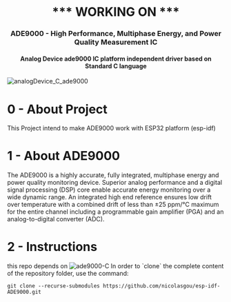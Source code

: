 <h1 align="center">
  *** WORKING ON ***
</h1>
<h3 align="center">ADE9000 - High Performance, Multiphase Energy, and Power Quality Measurement IC</h3>
<h4 align="center">Analog Device ade9000 IC platform independent driver based on Standard C language</h4>

![analogDevice_C_ade9000](https://github.com/nicolasgou/ade9000-C/assets/45576249/b94bdc01-6026-456f-ad56-552b0f142273)

# 0 - About Project

This Project intend to make ADE9000 work with ESP32 platform (esp-idf)

# 1 - About ADE9000

The ADE9000 is a highly accurate, fully integrated, multiphase energy and power quality monitoring device. Superior analog performance and a digital signal processing (DSP) core enable accurate energy monitoring over a wide dynamic range. An integrated high end reference ensures low drift over temperature with a combined drift of less than ±25 ppm/°C maximum for the entire channel including a programmable gain amplifier (PGA) and an analog-to-digital converter (ADC).

# 2 - Instructions
this repo depends on ![ade9000-C]([https://github.com/nicolasgou/ade9000-C/assets/45576249/b94bdc01-6026-456f-ad56-552b0f142273](https://github.com/nicolasgou/ade9000-C))
In order to `clone` the complete content of the repository folder, use the command:

```
git clone --recurse-submodules https://github.com/nicolasgou/esp-idf-ADE9000.git
```
